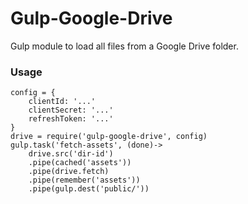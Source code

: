 # Gulp-Google-Drive

Gulp module to load all files from a Google Drive folder.

### Usage

    config = {
        clientId: '...'
        clientSecret: '...'
        refreshToken: '...'
    }
    drive = require('gulp-google-drive', config)
    gulp.task('fetch-assets', (done)->
        drive.src('dir-id')
        .pipe(cached('assets'))
        .pipe(drive.fetch)
        .pipe(remember('assets'))
        .pipe(gulp.dest('public/'))
